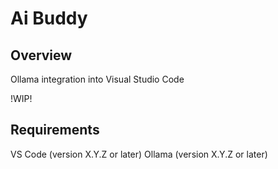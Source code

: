 # Ai Buddy

## Overview

Ollama integration into Visual Studio Code

!WIP!


## Requirements

VS Code (version X.Y.Z or later)
Ollama (version X.Y.Z or later)